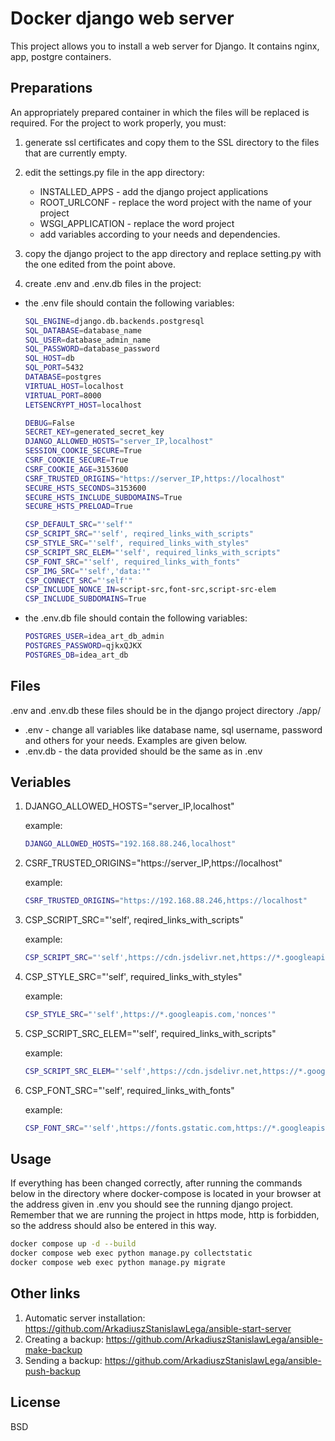 Docker django web server
=========

This project allows you to install a web server for Django. It contains nginx, app, postgre containers.

Preparations
------------

An appropriately prepared container in which the files will be replaced is required.
For the project to work properly, you must:

1. generate ssl certificates and copy them to the SSL directory to the files that are currently empty.

2. edit the settings.py file in the app directory:

    - INSTALLED_APPS - add the django project applications
    - ROOT_URLCONF - replace the word project with the name of your project
    - WSGI_APPLICATION - replace the word project
    - add variables according to your needs and dependencies.

3. copy the django project to the app directory and replace setting.py with the one edited from the point above.
4. create .env and .env.db files in the project:

- the .env file should contain the following variables:

    ~~~bash
    SQL_ENGINE=django.db.backends.postgresql
    SQL_DATABASE=database_name
    SQL_USER=database_admin_name
    SQL_PASSWORD=database_password
    SQL_HOST=db
    SQL_PORT=5432
    DATABASE=postgres
    VIRTUAL_HOST=localhost
    VIRTUAL_PORT=8000
    LETSENCRYPT_HOST=localhost

    DEBUG=False
    SECRET_KEY=generated_secret_key
    DJANGO_ALLOWED_HOSTS="server_IP,localhost"
    SESSION_COOKIE_SECURE=True
    CSRF_COOKIE_SECURE=True
    CSRF_COOKIE_AGE=3153600
    CSRF_TRUSTED_ORIGINS="https://server_IP,https://localhost"
    SECURE_HSTS_SECONDS=3153600
    SECURE_HSTS_INCLUDE_SUBDOMAINS=True
    SECURE_HSTS_PRELOAD=True

    CSP_DEFAULT_SRC="'self'"
    CSP_SCRIPT_SRC="'self', reqired_links_with_scripts"
    CSP_STYLE_SRC="'self', required_links_with_styles"
    CSP_SCRIPT_SRC_ELEM="'self', required_links_with_scripts"
    CSP_FONT_SRC="'self', required_links_with_fonts"
    CSP_IMG_SRC="'self','data:'"
    CSP_CONNECT_SRC="'self'"
    CSP_INCLUDE_NONCE_IN=script-src,font-src,script-src-elem
    CSP_INCLUDE_SUBDOMAINS=True
    ~~~

- the .env.db file should contain the following variables:

    ~~~bash
    POSTGRES_USER=idea_art_db_admin
    POSTGRES_PASSWORD=qjkxQJKX
    POSTGRES_DB=idea_art_db 
    ~~~

Files
------------

.env and .env.db these files should be in the django project directory ./app/

- .env - change all variables like database name, sql username, password and others for your needs. Examples are given below.
- .env.db - the data provided should be the same as in .env

Veriables
------------

1. DJANGO_ALLOWED_HOSTS="server_IP,localhost"

    example:

    ~~~bash
    DJANGO_ALLOWED_HOSTS="192.168.88.246,localhost"
    ~~~

2. CSRF_TRUSTED_ORIGINS="https://server_IP,https://localhost"

    example:

    ~~~bash
    CSRF_TRUSTED_ORIGINS="https://192.168.88.246,https://localhost"
    ~~~

3. CSP_SCRIPT_SRC="'self', reqired_links_with_scripts"

    example:

    ~~~bash
    CSP_SCRIPT_SRC="'self',https://cdn.jsdelivr.net,https://*.googleapis.com,https://ajax.googleapis.com"
    ~~~

4. CSP_STYLE_SRC="'self', required_links_with_styles"

    example:

    ~~~bash
    CSP_STYLE_SRC="'self',https://*.googleapis.com,'nonces'"
    ~~~

5. CSP_SCRIPT_SRC_ELEM="'self', required_links_with_scripts"

    example:

    ~~~bash
    CSP_SCRIPT_SRC_ELEM="'self',https://cdn.jsdelivr.net,https://*.googleapis.com"
    ~~~

6. CSP_FONT_SRC="'self', required_links_with_fonts"

    example:

    ~~~bash
    CSP_FONT_SRC="'self',https://fonts.gstatic.com,https://*.googleapis.com"
    ~~~

Usage
------------

If everything has been changed correctly, after running the commands below in the directory where docker-compose is located in your browser at the address given in .env you should see the running django project. Remember that we are running the project in https mode, http is forbidden, so the address should also be entered in this way.

~~~bash
docker compose up -d --build 
docker compose web exec python manage.py collectstatic
docker compose web exec python manage.py migrate
~~~

Other links
------------

1. Automatic server installation: https://github.com/ArkadiuszStanislawLega/ansible-start-server
2. Creating a backup: https://github.com/ArkadiuszStanislawLega/ansible-make-backup
3. Sending a backup: https://github.com/ArkadiuszStanislawLega/ansible-push-backup

License
-------

BSD
